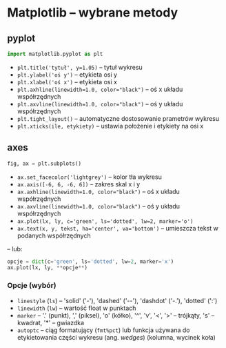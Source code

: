 Matplotlib – wybrane metody
=============================

## pyplot


```python
import matplotlib.pyplot as plt
```

- `plt.title('tytuł', y=1.05)` – tytuł wykresu
- `plt.ylabel('oś y')` – etykieta osi y
- `plt.xlabel('oś x')` – etykieta osi x
- `plt.axhline(linewidth=1.0, color="black")` – oś x układu współrzędnych
- `plt.axvline(linewidth=1.0, color="black")` – oś y układu współrzędnych
- `plt.tight_layout()` – automatyczne dostosowanie prametrów wykresu
- `plt.xticks(ile, etykiety)` – ustawia położenie i etykiety na osi x

## axes

```python
fig, ax = plt.subplots()
```


- `ax.set_facecolor('lightgrey')` – kolor tła wykresu
- `ax.axis([-6, 6, -6, 6])` – zakres skal x i y
- `ax.axhline(linewidth=1.0, color="black")` – oś x układu współrzędnych
- `ax.axvline(linewidth=1.0, color="black")` – oś y układu współrzędnych
- `ax.plot(lx, ly, c='green', ls='dotted', lw=2, marker='o')`
- `ax.text(x, y, tekst, ha='center', va='bottom')` – umieszcza tekst w podanych współrzędnych

– lub:

```python
opcje = dict(c='green', ls='dotted', lw=2, marker='x')
ax.plot(lx, ly, **opcje**)
```

### Opcje (wybór)

- `linestyle` (`ls`) – 'solid' ('-'), 'dashed' ('--'), 'dashdot' ('-.'), 'dotted' (':')
- `linewidth` (`lw`) – wartość float w punktach
- `marker` – '.' (punkt), ',' (piksel), 'o' (kółko), '^', 'v', '<', '>' – trójkąty, 's' – kwadrat, '\*' – gwiazdka
- `autoptc` – ciąg formatujący (`fmt%pct`) lub funkcja używana do etykietowania części wykresu (ang. *wedges*) (kolumna, wycinek koła)